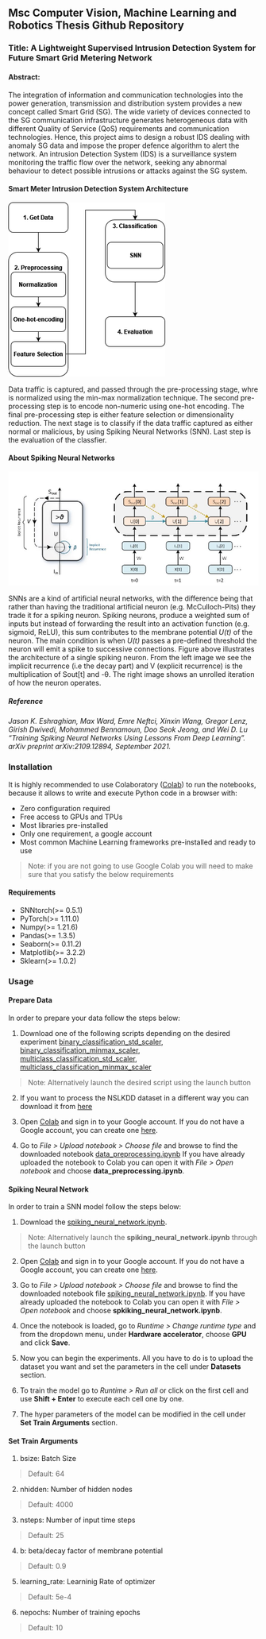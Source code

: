 ## Msc Computer Vision, Machine Learning and Robotics Thesis Github Repository
### Title: A Lightweight Supervised Intrusion Detection System for Future Smart Grid Metering Network
#### Abstract:
The integration of information and communication technologies into the power generation, 
transmission and distribution system provides a new concept called Smart Grid (SG). The 
wide variety of devices connected to the SG communication infrastructure generates heterogeneous data with different Quality of Service (QoS) requirements and communication 
technologies. Hence, this project aims to design a robust IDS dealing with anomaly SG data and impose the proper defence algorithm to alert the network. An intrusion Detection 
System (IDS) is a surveillance system monitoring the traffic flow over the network, seeking any abnormal behaviour to detect possible intrusions or attacks against the SG system.

####  Smart Meter Intrusion Detection System Architecture
![plot](https://github.com/sotirischatzimiltis/MscThesis/blob/main/Images/smart_meter_architecture.png)

Data traffic is captured, and passed through the pre-processing stage, whre is normalized using the min-max normalization technique.
The second pre-processing step is to encode non-numeric using one-hot encoding. 
The final pre-processing step is either feature selection or dimensionality reduction. 
The next stage is to classify if the data traffic captured as either normal or malicious, by using Spiking Neural Networks (SNN).
Last step is the evaluation of the classfier.

#### About Spiking Neural Networks
![plot](https://github.com/sotirischatzimiltis/MscThesis/blob/main/Images/leaky_neuron_SNN.JPG)

SNNs are a kind of artificial neural networks, with the difference being that rather than having the traditional artificial neuron (e.g. McCulloch-Pits) they trade it for a spiking neuron. Spiking neurons, produce a weighted sum of inputs but instead of forwarding the result into an activation function (e.g. sigmoid, ReLU), this sum contributes to the membrane potential *U(t)* of the neuron. The main condition is when *U(t)* passes a pre-defined threshold the neuron will emit a spike to successive connections. Figure above illustrates the architecture of a single spiking neuron. From the left image we see the implicit recurrence (i.e the decay part) and V (explicit recurrence) is the multiplication of Sout[t] and -θ. The right image shows an unrolled iteration of how the neuron operates. 


##### Reference 
*Jason K. Eshraghian, Max Ward, Emre Neftci, Xinxin Wang, Gregor Lenz, Girish Dwivedi, Mohammed Bennamoun, Doo Seok Jeong, and Wei D. Lu “Training Spiking Neural Networks Using Lessons From Deep Learning”. arXiv preprint arXiv:2109.12894, September 2021.*

### Installation 
It is highly recommended to use Colaboratory ([Colab](https://colab.research.google.com/notebooks/welcome.ipynb)) to run the notebooks, because it allows to write and execute Python code in a browser with:

- Zero configuration required
- Free access to GPUs and TPUs
- Most libraries pre-installed
- Only one requirement, a google account
- Most common Machine Learning frameworks pre-installed and ready to use

> Note: if you are not going to use Google Colab you will need to make sure that you satisfy the below requirements

#### Requirements
- SNNtorch(>= 0.5.1)
- PyTorch(>= 1.11.0)
- Numpy(>= 1.21.6)
- Pandas(>= 1.3.5)
- Seaborn(>= 0.11.2)
- Matplotlib(>= 3.2.2)
- Sklearn(>= 1.0.2)

### Usage 
  #### Prepare Data
  In order to prepare your data follow the steps below:

  1. Download one of the following scripts depending on the desired experiment
[binary_classification_std_scaler](https://github.com/sotirischatzimiltis/MscThesis/blob/main/DataPreProcessing/BinaryClassification/nsl_kdd_preprocessing_binary_stdscaler.ipynb),
[binary_classification_minmax_scaler](https://github.com/sotirischatzimiltis/MscThesis/blob/main/DataPreProcessing/BinaryClassification/nsl_kdd_preprocessing_binary_minmaxscaler.ipynb),
[multiclass_classification_std_scaler](https://github.com/sotirischatzimiltis/MscThesis/blob/main/DataPreProcessing/MultiClassClassification/nsl_kdd_preprocessing_multiclass_stdscaler.ipynb),
[multiclass_classification_minmax_scaler](https://github.com/sotirischatzimiltis/MscThesis/blob/main/DataPreProcessing/MultiClassClassification/nsl_kdd_preprocessing_multiclass_minmaxscaler.ipynb)
  > Note: Alternatively launch the desired script using the launch button 

  2. If you want to process the NSLKDD dataset in a different way you can download it from [here](https://www.unb.ca/cic/datasets/nsl.html)
    
  3. Open [Colab](https://colab.research.google.com/notebooks/welcome.ipynb) and sign in to your Google account. If you do not have a Google account, you can create one [here](https://accounts.google.com/signup/v2/webcreateaccount?hl=en&flowName=GlifWebSignIn&flowEntry=SignUp).

  4. Go to _File > Upload notebook > Choose file_ and browse to find the downloaded notebook [data_preprocessing.ipynb](https://github.com/sotirischatzimiltis/MscThesis/blob/main/DataPreProcessing/data_preprocessing.ipynb) If you have already uploaded the notebook to Colab you can open it with _File > Open notebook_ and choose **data_preprocessing.ipynb**. 
  
#### Spiking Neural Network
In order to train a SNN model follow the steps below:

1. Download the [spiking_neural_network.ipynb](https://github.com/sotirischatzimiltis/MscThesis/blob/main/SpikingNeuralNetwork/spiking_neural_network.ipynb ).
> Note: Alternatively launch the **spiking_neural_network.ipynb** through the launch button
2. Open [Colab](https://colab.research.google.com/notebooks/welcome.ipynb) and sign in to your Google account. If you do not have a Google account, you can create one [here](https://accounts.google.com/signup/v2/webcreateaccount?hl=en&flowName=GlifWebSignIn&flowEntry=SignUp).

3. Go to _File > Upload notebook > Choose file_ and browse to find the downloaded notebook file [spiking_neural_network.ipynb](https://github.com/sotirischatzimiltis/MscThesis/blob/main/SpikingNeuralNetwork/spiking_neural_network.ipynb ). If you have already uploaded the notebook to Colab you can open it with _File > Open notebook_ and choose **spkiking_neural_network.ipynb**. 

3. Once the notebook is loaded, go to _Runtime > Change runtime type_ and from the dropdown menu, under **Hardware accelerator**, choose **GPU** and click **Save**.

5. Now you can begin the experiments. All you have to do is to upload the dataset you want and set the parameters in the cell under **Datasets** section.

6. To train the model go to _Runtime > Run all_ or click on the first cell and use **Shift + Enter** to execute each cell one by one.

7. The hyper parameters of the model can be modified in the cell under **Set Train Arguments** section.

#### Set Train Arguments
1. bsize: Batch Size
  > Default: 64
2. nhidden: Number of hidden nodes
  > Default: 4000
3. nsteps: Number of input time steps
  > Default: 25
4. b: beta/decay factor of membrane potential 
  > Default: 0.9
5. learning_rate: Learninig Rate of optimizer
  > Default: 5e-4
6. nepochs: Number of training epochs
  > Default: 10 
 
